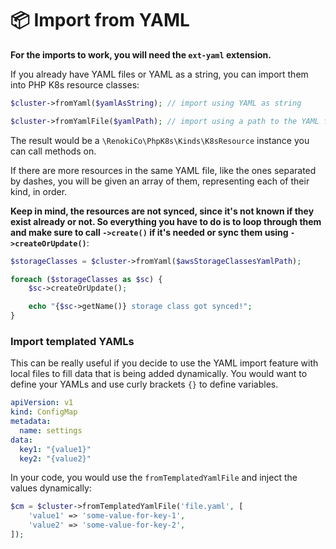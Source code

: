 # 📦 Import from YAML

 **For the imports to work, you will need the `ext-yaml` extension.**

If you already have YAML files or YAML as a string, you can import them into PHP K8s resource classes:

```php
$cluster->fromYaml($yamlAsString); // import using YAML as string

$cluster->fromYamlFile($yamlPath); // import using a path to the YAML file
```

The result would be a `\RenokiCo\PhpK8s\Kinds\K8sResource` instance you can call methods on.

If there are more resources in the same YAML file, like the ones separated by dashes, you will be given an array of them, representing each of their kind, in order.

**Keep in mind, the resources are not synced, since it's not known if they exist already or not. So everything you have to do is to loop through them and make sure to call `->create()` if it's needed or sync them using `->createOrUpdate()`**:

```php
$storageClasses = $cluster->fromYaml($awsStorageClassesYamlPath);

foreach ($storageClasses as $sc) {
    $sc->createOrUpdate();

    echo "{$sc->getName()} storage class got synced!";
}
```

### Import templated YAMLs

This can be really useful if you decide to use the YAML import feature with local files to fill data that is being added dynamically. You would want to define your YAMLs and use curly brackets `{}` to define variables.

```yaml
apiVersion: v1
kind: ConfigMap
metadata:
  name: settings
data:
  key1: "{value1}"
  key2: "{value2}"
```

In your code, you would use the `fromTemplatedYamlFile` and inject the values dynamically:

```php
$cm = $cluster->fromTemplatedYamlFile('file.yaml', [
    'value1' => 'some-value-for-key-1',
    'value2' => 'some-value-for-key-2',
]);
```
